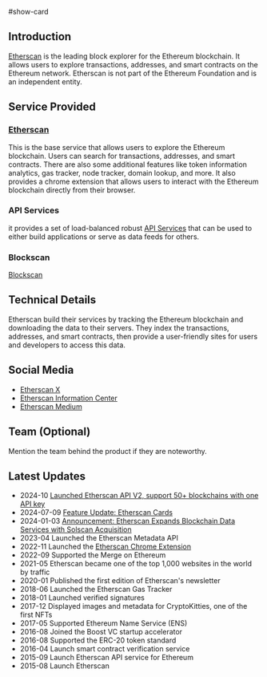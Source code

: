 #show-card 

## Introduction

[Etherscan](https://etherscan.io/) is the leading block explorer for the Ethereum blockchain. It allows users to explore transactions, addresses, and smart contracts on the Ethereum network. Etherscan is not part of the Ethereum Foundation and is an independent entity.

## Service Provided

### [Etherscan](https://etherscan.io/)

This is the base service that allows users to explore the Ethereum blockchain. Users can search for transactions, addresses, and smart contracts. There are also some additional features like token information analytics, gas tracker, node tracker, domain lookup, and more.
It also provides a chrome extension that allows users to interact with the Ethereum blockchain directly from their browser.

### API Services

it provides a set of load-balanced robust [API Services](https://docs.etherscan.io/) that can be used to either build applications or serve as data feeds for others.

### Blockscan

[Blockscan](https://blockscan.com/)



## Technical Details

Etherscan build their services by tracking the Ethereum blockchain and downloading the data to their servers. They index the transactions, addresses, and smart contracts, then provide a user-friendly sites for users and developers to access this data.

## Social Media

- [Etherscan X](https://x.com/etherscan)
- [Etherscan Information Center](https://info.etherscan.com/)
- [Etherscan Medium](https://medium.com/etherscan-blog)

## Team (Optional)

Mention the team behind the product if they are noteworthy.

## Latest Updates

- 2024-10 [Launched Etherscan API V2, support 50+ blockchains with one API key](https://cointelegraph.com/news/etherscan-drops-v2-unifies-api-for-over-50-blockchains)
- 2024-07-09 [Feature Update: Etherscan Cards](https://info.etherscan.com/cards/)
- 2024-01-03 [Announcement: Etherscan Expands Blockchain Data Services with Solscan Acquisition](https://info.etherscan.com/solscan-acquisition/)
- 2023-04 Launched the Etherscan Metadata API
- 2022-11 Launched the [Etherscan Chrome Extension](https://chromewebstore.google.com/detail/etherscan/joeoaocmnapjmkhjndfflecmdaldkpbn)
- 2022-09 Supported the Merge on Ethereum
- 2021-05 Etherscan became one of the top 1,000 websites in the world by traffic
- 2020-01 Published the first edition of Etherscan's newsletter
- 2018-06 Launched the Etherscan Gas Tracker
- 2018-01 Launched verified signatures
- 2017-12 Displayed images and metadata for CryptoKitties, one of the first NFTs
- 2017-05 Supported Ethereum Name Service (ENS)
- 2016-08 Joined the Boost VC startup accelerator
- 2016-08 Supported the ERC-20 token standard
- 2016-04 Launch smart contract verification service
- 2015-09 Launch Etherscan API service for Ethereum
- 2015-08 Launch Etherscan